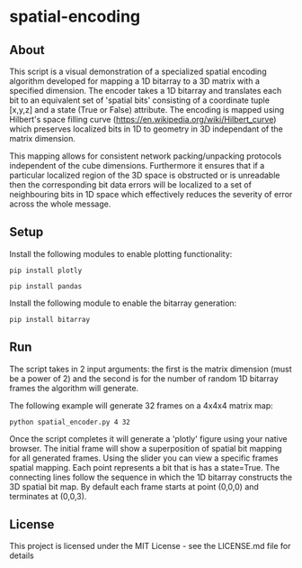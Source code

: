 # spatial-encoding

## About

This script is a visual demonstration of a specialized spatial encoding algorithm developed for mapping a 1D bitarray to a 3D matrix with a specified dimension. The encoder takes a 1D bitarray and translates each bit to an equivalent set of 'spatial bits' consisting of a coordinate tuple [x,y,z] and a state (True or False) attribute. The encoding is mapped using Hilbert's space filling curve (https://en.wikipedia.org/wiki/Hilbert_curve) which preserves localized bits in 1D to geometry in 3D independant of the matrix dimension.

This mapping allows for consistent network packing/unpacking protocols independent of the cube dimensions. Furthermore it ensures that if a particular localized region of the 3D space is obstructed or is unreadable then the corresponding bit data errors will be localized to a set of neighbouring bits in 1D space which effectively reduces the severity of error across the whole message.

## Setup

Install the following modules to enable plotting functionality:
```
pip install plotly
```
```
pip install pandas
```
Install the following module to enable the bitarray generation:
```
pip install bitarray
```
## Run

The script takes in 2 input arguments: the first is the matrix dimension (must be a power of 2) and the second is for the number of random 1D bitarray frames the algorithm will generate.

The following example will generate 32 frames on a 4x4x4 matrix map:
```
python spatial_encoder.py 4 32
```
Once the script completes it will generate a 'plotly' figure using your native browser. The initial frame will show a superposition of spatial bit mapping for all generated frames. Using the slider you can view a specific frames spatial mapping. Each point represents a bit that is has a state=True. The connecting lines follow the sequence in which the 1D bitarray constructs the 3D spatial bit map. By default each frame starts at point (0,0,0) and terminates at (0,0,3).

## License

This project is licensed under the MIT License - see the LICENSE.md file for details
